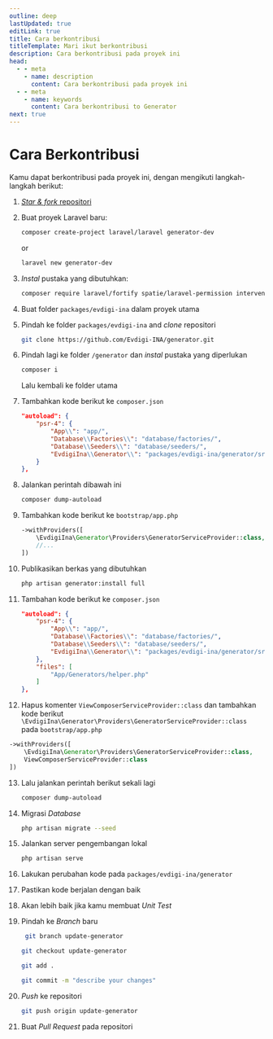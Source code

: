 ```yaml
---
outline: deep
lastUpdated: true
editLink: true
title: Cara berkontribusi
titleTemplate: Mari ikut berkontribusi
description: Cara berkontribusi pada proyek ini
head:
  - - meta
    - name: description
      content: Cara berkontribusi pada proyek ini
  - - meta
    - name: keywords
      content: Cara berkontribusi to Generator
next: true
---
```


# Cara Berkontribusi

Kamu dapat berkontribusi pada proyek ini, dengan mengikuti langkah-langkah berikut:

1. [_Star & fork_ repositori](https://github.com/Evdigi-INA/generator)

2. Buat proyek Laravel baru:

    ```sh
    composer create-project laravel/laravel generator-dev
    ```

    or

    ```sh
    laravel new generator-dev
    ```

3. _Instal_ pustaka yang dibutuhkan:

    ```sh
   composer require laravel/fortify spatie/laravel-permission intervention/image-laravel  yajra/laravel-datatables-oracle
    ```

4. Buat folder `packages/evdigi-ina` dalam proyek utama

5. Pindah ke folder `packages/evdigi-ina` and _clone_ repositori

    ```bash
    git clone https://github.com/Evdigi-INA/generator.git
    ```

6. Pindah lagi ke folder `/generator` dan _instal_ pustaka yang diperlukan

    ```sh
    composer i
    ```
    Lalu kembali ke folder utama

7. Tambahkan kode berikut ke `composer.json`

    ```json
    "autoload": {
        "psr-4": {
            "App\\": "app/",
            "Database\\Factories\\": "database/factories/",
            "Database\\Seeders\\": "database/seeders/",
            "EvdigiIna\\Generator\\": "packages/evdigi-ina/generator/src/"
        }
    },
    ```

8. Jalankan perintah dibawah ini

    ```sh
    composer dump-autoload
    ```

9. Tambahkan kode berikut ke `bootstrap/app.php`

    ```php
    ->withProviders([
        \EvdigiIna\Generator\Providers\GeneratorServiceProvider::class,
        //...
    ])
    ```

10. Publikasikan berkas yang dibutuhkan

    ```sh
    php artisan generator:install full
    ```

11. Tambahan kode berikut ke `composer.json`

    ```json
    "autoload": {
        "psr-4": {
            "App\\": "app/",
            "Database\\Factories\\": "database/factories/",
            "Database\\Seeders\\": "database/seeders/",
            "EvdigiIna\\Generator\\": "packages/evdigi-ina/generator/src/"
        },
        "files": [
            "App/Generators/helper.php"
        ]
    },
    ```

12. Hapus komenter `ViewComposerServiceProvider::class` dan tambahkan kode berikut `\EvdigiIna\Generator\Providers\GeneratorServiceProvider::class` pada `bootstrap/app.php` 

```php
->withProviders([
    \EvdigiIna\Generator\Providers\GeneratorServiceProvider::class,
    ViewComposerServiceProvider::class
])
```

13. Lalu jalankan perintah berikut sekali lagi
    ```sh
    composer dump-autoload
    ```

14. Migrasi _Database_
    ```sh
    php artisan migrate --seed
    ```

15. Jalankan server pengembangan lokal
    ```sh
    php artisan serve
    ```

16. Lakukan perubahan kode pada `packages/evdigi-ina/generator`

17. Pastikan kode berjalan dengan baik

18. Akan lebih baik jika kamu membuat _Unit Test_

19. Pindah ke _Branch_ baru
    ```bash
     git branch update-generator
    ```
    ```bash
    git checkout update-generator
    ```
    ```bash
    git add .
    ```
    ```bash
    git commit -m "describe your changes"
    ```

20. _Push_ ke repositori

    ```bash
    git push origin update-generator
    ```

21. Buat _Pull Request_ pada repositori
